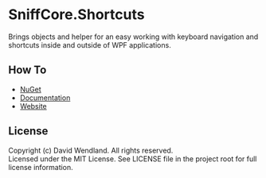 SniffCore.Shortcuts
===

Brings objects and helper for an easy working with keyboard navigation and shortcuts inside and outside of WPF applications.

## How To
* [NuGet](https://www.nuget.org/packages/SniffCore.Shortcuts)
* [Documentation](http://documentation.sniffcore.com/)
* [Website](http://sniffcore.com)

## License

Copyright (c) David Wendland. All rights reserved.  
Licensed under the MIT License. See LICENSE file in the project root for full license information.
